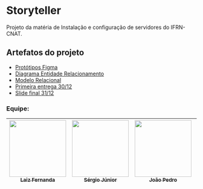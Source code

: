 # Storyteller
Projeto da matéria de Instalação e configuração de servidores do IFRN-CNAT. 

## Artefatos do projeto

* [Protótipos Figma](https://www.figma.com/file/cRp3odKwzIzW4aqHZyQJCD/Storyteller?node-id=0%3A1&t=1O6GvpAgPHAtru1N-0)
* [Diagrama Entidade Relacionamento](./docs/diagramaER.png)
* [Modelo Relacional](./docs/modeloRelacional.png)
* [Primeira entrega 30/12](https://www.youtube.com/watch?v=gDhJPP6JTYI)
* [Slide final 31/12](https://docs.google.com/presentation/d/17rDdSX4QRJMhvCjEEe9cZJ9QS2DUhX2lbJWymxW6i7w/edit?usp=sharing)

### Equipe:

| [<img src="https://avatars.githubusercontent.com/u/82954279?v=4" width=150><br><sub>Laiz Fernanda</sub>](https://https://github.com/laiz234) |  [<img src="https://avatars.githubusercontent.com/u/87080817?v=4" width=150><br><sub>Sérgio Júnior</sub>](https://github.com/JrSergio00) | [<img src="https://avatars.githubusercontent.com/u/77846057?v=4" width=150><br><sub>João Pedro</sub>](https://github.com/JoaoPFranca) | [<img src="https://avatars.githubusercontent.com/u/79152916?v=4" width=150><br><sub>João Lucas</sub>](https://github.com/JoaoLucasVictor1504) | [<img src="https://avatars.githubusercontent.com/u/79101524?v=4" width=150><br><sub>Hélio Filho</sub>](https://github.com/helio-filho99) | [<img src="https://avatars.githubusercontent.com/u/79124601?v=4" width=150><br><sub>Thiago Antone</sub>](https://github.com/Thiaguinho123) | 
| :---: | :---: | :---: | :---: | :---: | :---: |
